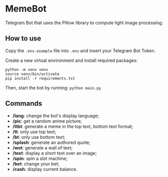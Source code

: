 # MemeBot
Telegram Bot that uses the Pillow library to compute light image processing.

## How to use

Copy the `.env.example` file into `.env` and insert your Telegram Bot Token.

Create a new virtual environment and install required packages:
```
python -m venv venv
source venv/bin/activate
pip install -r requirements.txt
```

Then, start the bot by running:
```python main.py```

## Commands

* **/lang**: change the bot's display language;
* **/pic**: get a random anime picture;
* **/ttbt**: generate a meme in the top text, bottom text format;
* **/tt**: only use top text;
* **/bt**: only use bottom text;
* **/splash**: generate an authored quote;
* **/wot**: generate a wall of text;
* **/text**: display a short text over an image;
* **/spin**: spin a slot machine;
* **/bet**: change your bet;
* **/cash**: display current balance.
